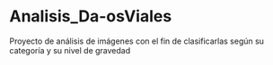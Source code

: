 # Analisis_Da-osViales
Proyecto de análisis de imágenes con el fin de clasificarlas según su categoría y su nivel de gravedad
